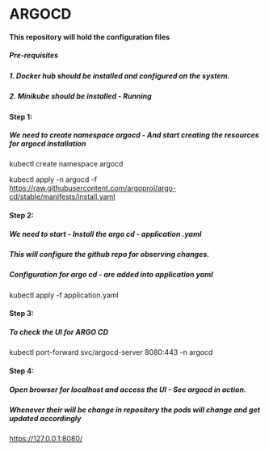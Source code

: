 # ARGOCD
#### This repository will hold the configuration files
##### Pre-requisites 
##### 1. Docker hub should be installed and configured on the system.
##### 2. Minikube should be installed - Running 


#### Step 1: 
##### We need to create namespace argocd - And start creating the resources for argocd installation 

kubectl create namespace argocd

kubectl apply -n argocd -f https://raw.githubusercontent.com/argoproj/argo-cd/stable/manifests/install.yaml
#### Step 2:
##### We need to start - Install the argo cd - application .yaml 
##### This will configure the github repo for observing changes. 
##### Configuration for argo cd - are added into application yaml 
kubectl apply -f application.yaml

#### Step 3:
##### To check the UI for ARGO CD 
kubectl port-forward svc/argocd-server 8080:443 -n argocd


#### Step 4: 
##### Open browser for localhost and access the UI - See argocd in action. 
##### Whenever their will be change in repository the pods will change and get updated accordingly 
https://127.0.0.1:8080/

